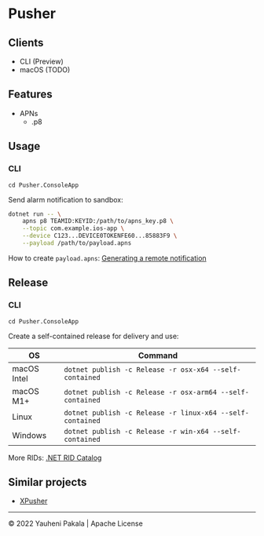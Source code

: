 # Pusher

## Clients

- CLI (Preview)
- macOS (TODO)

## Features

- APNs
  - .p8

## Usage

### CLI

`cd Pusher.ConsoleApp`

Send alarm notification to sandbox:

```sh
dotnet run -- \
    apns p8 TEAMID:KEYID:/path/to/apns_key.p8 \
    --topic com.example.ios-app \
    --device C123...DEVICE0TOKENFE60...85883F9 \
    --payload /path/to/payload.apns
```

How to create `payload.apns`: [Generating a remote notification](https://developer.apple.com/documentation/usernotifications/setting_up_a_remote_notification_server/generating_a_remote_notification?language=objc)

## Release

### CLI

`cd Pusher.ConsoleApp`

Create a self-contained release for delivery and use:

OS | Command
---|--------
macOS Intel | `dotnet publish -c Release -r osx-x64 --self-contained`
macOS M1+ |  `dotnet publish -c Release -r osx-arm64 --self-contained`
Linux | `dotnet publish -c Release -r linux-x64 --self-contained`
Windows | `dotnet publish -c Release -r win-x64 --self-contained`

More RIDs: [.NET RID Catalog](https://learn.microsoft.com/en-us/dotnet/core/rid-catalog)


## Similar projects

- [XPusher](https://github.com/wcoder/XPusher)

---
© 2022 Yauheni Pakala | Apache License
